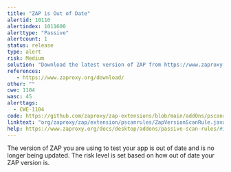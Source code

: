 ```yaml
---
title: "ZAP is Out of Date"
alertid: 10116
alertindex: 1011600
alerttype: "Passive"
alertcount: 1
status: release
type: alert
risk: Medium
solution: "Download the latest version of ZAP from https://www.zaproxy.org/download/ and install it."
references:
   - https://www.zaproxy.org/download/
other: ""
cwe: 1104
wasc: 45
alerttags: 
  - CWE-1104
code: https://github.com/zaproxy/zap-extensions/blob/main/addOns/pscanrules/src/main/java/org/zaproxy/zap/extension/pscanrules/ZapVersionScanRule.java
linktext: "org/zaproxy/zap/extension/pscanrules/ZapVersionScanRule.java"
help: https://www.zaproxy.org/docs/desktop/addons/passive-scan-rules/#id-10116
---
```

The version of ZAP you are using to test your app is out of date and is no longer being updated.
The risk level is set based on how out of date your ZAP version is.
